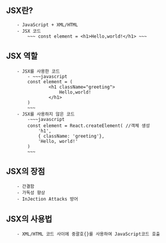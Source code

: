 ## JSX란?

        - JavaScript + XML/HTML
        - JSX 코드
            ~~~ const element = <h1>Hello,world!</h1> ~~~

## JSX 역할

        - JSX를 사용한 코드
            - ~~~javascript
            const element = (
                    <h1 className="greeting">
                        Hello,world!
                    </h1>
            )
            ~~~
        - JSX를 사용하지 않은 코드
            -~~~javascript
            const element = React.createElement( //객체 생성
                'h1',
                { className: 'greeting'},
                'Hello, world!'
            )
            ~~~

## JSX의 장점

        - 간결함
        - 가독성 향상
        - InJection Attacks 방어

## JSX의 사용법

        - XML/HTML 코드 사이에 중괄호{}를 사용하여 JavaScript코드 호출
